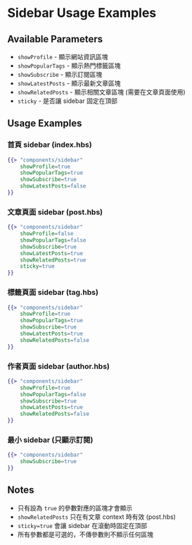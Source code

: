 # Sidebar Usage Examples

## Available Parameters

- `showProfile` - 顯示網站資訊區塊
- `showPopularTags` - 顯示熱門標籤區塊  
- `showSubscribe` - 顯示訂閱區塊
- `showLatestPosts` - 顯示最新文章區塊
- `showRelatedPosts` - 顯示相關文章區塊 (需要在文章頁面使用)
- `sticky` - 是否讓 sidebar 固定在頂部

## Usage Examples

### 首頁 sidebar (index.hbs)
```handlebars
{{> "components/sidebar" 
    showProfile=true 
    showPopularTags=true 
    showSubscribe=true 
    showLatestPosts=false
}}
```

### 文章頁面 sidebar (post.hbs)
```handlebars
{{> "components/sidebar" 
    showProfile=false
    showPopularTags=false
    showSubscribe=true
    showLatestPosts=true
    showRelatedPosts=true
    sticky=true
}}
```

### 標籤頁面 sidebar (tag.hbs)
```handlebars
{{> "components/sidebar" 
    showProfile=true
    showPopularTags=true
    showSubscribe=true
    showLatestPosts=true
    showRelatedPosts=false
}}
```

### 作者頁面 sidebar (author.hbs)
```handlebars
{{> "components/sidebar" 
    showProfile=true
    showPopularTags=false
    showSubscribe=true
    showLatestPosts=true
    showRelatedPosts=false
}}
```

### 最小 sidebar (只顯示訂閱)
```handlebars
{{> "components/sidebar" 
    showSubscribe=true
}}
```

## Notes

- 只有設為 `true` 的參數對應的區塊才會顯示
- `showRelatedPosts` 只在有文章 context 時有效 (post.hbs)
- `sticky=true` 會讓 sidebar 在滾動時固定在頂部
- 所有參數都是可選的，不傳參數則不顯示任何區塊